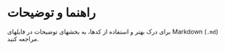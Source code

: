 # راهنما و توضیحات

برای درک بهتر و استفاده از کدها، به بخشهای توضیحات در فایلهای Markdown (`.md`) مراجعه کنید.
